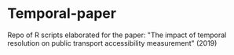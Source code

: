 # Temporal-paper
Repo of R scripts elaborated for the paper: "The impact of temporal resolution on public transport accessibility measurement" (2019)
